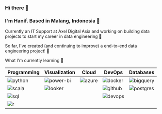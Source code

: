 ### Hi there 👋

### I'm Hanif. Based in Malang, Indonesia 📍

Currently an IT Support at Axel Digital Asia and working on building data projects to start my career in data engineering 🔨

So far, I've created (and continuing to improve) a end-to-end data engineering project! 🌱

What I'm currently learning 🧠

| Programming | Visualization | Cloud          | DevOps        | Databases  |
| ----------- | ------------- | -------------- | --------------|------------|
| ![python](https://img.shields.io/badge/Python-3776AB?style=flat-square&logo=python&logoColor=white) | ![power-bi](https://img.shields.io/badge/Power_BI-F2C811?style=flat-square&logo=powerbi&logoColor=white) | ![azure](https://img.shields.io/badge/Microsoft%20Azure-0089D6?style=flat-square&logo=microsoft-azure&logoColor=white)       | ![docker](https://img.shields.io/badge/Docker-2496ED?style=flat-square&logo=docker&logoColor=white)        | ![bigquery](https://img.shields.io/badge/BigQuery-669DF6?style=flat-square&logo=googlebigquery&logoColor=white) |
| ![scala](https://img.shields.io/badge/Scala-DC322F?style=flat-square&logo=scala&logoColor=white) | ![looker](https://img.shields.io/badge/Looker_Studio-4169E1?style=flat-square&logo=Looker&logoColor=white)  | | ![github](https://img.shields.io/badge/GitHub_Actions-181717?style=flat-square&logo=github&logoColor=white)| ![postgres](https://img.shields.io/badge/PostgreSQL-4169E1?style=flat-square&logo=postgresql&logoColor=white)  |
| ![sql](https://img.shields.io/badge/SQL-003B57?style=flat-square&logo=sqlite&logoColor=white) | | | ![devops](https://img.shields.io/badge/Azure_DevOps-0078D7?style=flat-square&logo=azure-devops&logoColor=white) |  |
| ![r](https://img.shields.io/badge/R-276DC3?style=flat-square&logo=r&logoColor=white)| | | | |
